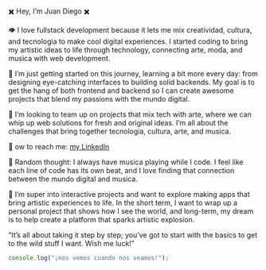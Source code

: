 ✖️ Hey, I’m Juan Diego ✖️

👁️   I love fullstack development because it lets me mix creatividad, cultura, and tecnologia to make cool digital experiences.
   I started coding to bring my artistic ideas to life through technology, connecting arte, moda, and musica with web development.
    
🎯 I’m just getting started on this journey, learning a bit more every day: from designing eye-catching interfaces to building       solid backends. 
    My goal is to get the hang of both frontend and backend so I can create awesome projects that blend my passions with the mundo digital.
    
🔗 I’m looking to team up on projects that mix tech with arte, where we can whip up web solutions for fresh and original ideas.
      I’m all about the challenges that bring together tecnologia, cultura, arte, and musica.

    
📲 ow to reach me: [my LinkedIn](https://www.linkedin.com/in/juanjuandii/)

🖤  Random thought: I always have musica playing while I code.
      I feel like each line of code has its own beat, and I love finding that connection between the mundo digital and musica.
    
🚀 I’m super into interactive projects and want to explore making apps that bring artistic experiences to life.
      In the short term, I want to wrap up a personal project that shows how I see the world, and long-term, my dream is to help create a platform that sparks artistic explosion.

“It’s all about taking it step by step; you’ve got to start with the basics to get to the wild stuff I want. Wish me luck!”

```javascript
console.log("¡nos vemos cuando nos veamos!");
